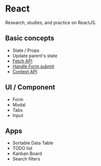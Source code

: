 # React

Research, studies, and practice on ReactJS.

## Basic concepts

- State / Props
- Update parent's state
- [Fetch API](/react/pages/fetch/index.js)
- [Handle Form submit](/react/pages/form/index.js)
- [Context API](/react/pages/context/index.js)

## UI / Component

- Form
- Modal
- Tabs
- Input

## Apps

- Sortable Data Table
- TODO list
- Kanban Board
- Search filters
